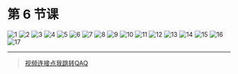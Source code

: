 # 第 6 节课

![1](../../static/c/6/1.PNG)
![2](../../static/c/6/2.PNG)
![3](../../static/c/6/3.PNG)
![4](../../static/c/6/4.PNG)
![5](../../static/c/6/5.PNG)
![6](../../static/c/6/6.PNG)
![7](../../static/c/6/7.PNG)
![8](../../static/c/6/8.PNG)
![9](../../static/c/6/9.PNG)
![10](../../static/c/6/10.PNG)
![11](../../static/c/6/11.PNG)
![12](../../static/c/6/12.PNG)
![13](../../static/c/6/13.PNG)
![14](../../static/c/6/14.PNG)
![15](../../static/c/6/15.PNG)
![16](../../static/c/6/16.PNG)
![17](../../static/c/6/17.PNG)

* * *
> [视频连接点我跳转QAQ](https://www.bilibili.com/video/BV1tP4y127Up/?spm_id_from=333.999.0.0)